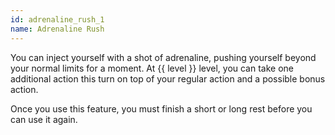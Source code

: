 ```yaml
---
id: adrenaline_rush_1
name: Adrenaline Rush
---
```

You can inject yourself with a shot of adrenaline, pushing yourself beyond your normal limits for a moment. 
At {{ level }} level, you can take one additional action this turn on top of your regular action and a possible 
bonus action.

Once you use this feature, you must finish a short or long rest before you can use it again.
